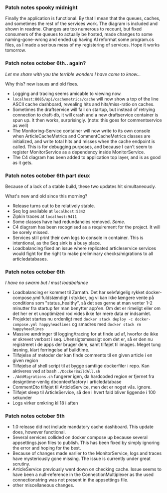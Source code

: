 ### Patch notes spooky midnight

Finally the application is functional.
By that I mean that the queues, caches, and sometimes the rest of the services
work. The diagram is included and shown in readme.
Changes are too numerous to recount, but fixed consumers of the queues
to actually be hosted, made changes to some naming-gone-wrong 
and ended up having AI reformat some program.cs files, as I made
a serious mess of my registering of services. Hope it works tomorrow.

### Patch notes october 6th.. again?
*Let me share with you the terrible wonders I have come to know...*

Why this? new issues and old fixes.
- Logging and tracing seems amicable to viewing now.
- ```localhost:8085/api/cachemetrics/cache``` will now show a top of the line
  ASCII cache dashboard, revealing hits and hits/miss-ratio on caches.
- Sometimes the draftservice will fail on startup, but instead of retrying
  connection to draft-db, it will crash and a new draftservice container is spun up.
  It then works, surprisingly. (note: this goes for commentservice as well)
- The Monitoring-Service container will now write to its own console when
  ArticleCacheMetrics and CommentCacheMetrics classes are initialized, and
  write total hits and misses when the cache endpoint is called.
  This is for debugging purposes, and because I can't seem to register
  MonitorService as a dependency inside MonitorService.
- The C4 diagram has been added to application top layer, and is as good as it gets.



### Patch notes october 6th part deux
Because of a lack of a stable build, these two updates hit simultaneously.

What's new and old since this morning?
- Release turns out to be relatively stable.
- Seq log available at ```localhost:5342```
- Zipkin traces at ```localhost:9411```
- Some classes have had redundancies removed. *Some*.
- C4 diagram has been recognised as a requirement for the project.
  It will be sorely missed.
- Services still print their own logs to console in container.
  This is intentional, as the Seq sink is a busy place.
- Loadbalancing fixed an issue where replicated articleservice services
  would fight for the right to make preliminary checks/migrations to all articledatabases.

### Patch notes october 6th
*I have no swarm but I must loadbalance*

- Loadbalancing er kommet til Zarnath. Det har selvfølgelig rykket docker-compose.yml
  fuldstændigt i stykker, og vi kan ikke længere vente på conditions som "status_healthy",
  så det ses gerne at man venter 1-2 minutter fra startup før man benytter app'en.
  Om det er rimeligt eller om det her er et unoptimized rod vides ikke før mere data er
  indsamlet.
- Projektet startes nu ordenligt med ```docker stack deploy -c docker-compose.yml happyheadlines```
  og smadres med ```docker stack rm happyheadlines ```
- Massive ændringer til logging/tracing for at finde ud af, hvorfor de ikke er skrevet
  verbost i seq. Uhensigtsmæssigt som det er, så er den nu registreret i de apps der bruger dem,
  samt tilføjet til images. Meget tung løsning, klart forringelse af buildtime.
- Tilføjelse af metoder der kan finde comments til en given article i en given region
- Tilføjelse af shell script til at bygge samtlige dockerfiler i repo.
  Kan aktiveres ved at bash ```./DockerBuildAll.sh```
- ```./AddMigrations.sh``` fungerer igen, da hardcoded region er fjernet fra
  designtime-venlig dbcontextfactory i articledatabase
- CommentDto tilføjet til ArticleService, men det er noget vås. ignore.
- Tilføjet sleep til ArticleService, så den i hvert fald bliver liggende i 100 sekunder
- Logs virker omkring kl 18 i aften

### Patch notes october 5th
- 1.0 release did not include mandatory cache dashboard. This update does, however functional.
- Several services collided on docker compose up because several appsettings.json files
  to publish. This has been fixed by simply ignoring the error and hoping for the best.
- Because of changes made earlier to the MonitorService,
  logs and traces have mysteriously gone missing. The issue is currently under great scrutiny.
- ArticleService previously went down on checking cache. Issue seems to have been
  a null-reference in the ConnectionMultiplexer as the used connectionstring was
  not present in the appsettings file.
- other miscellaneous changes.